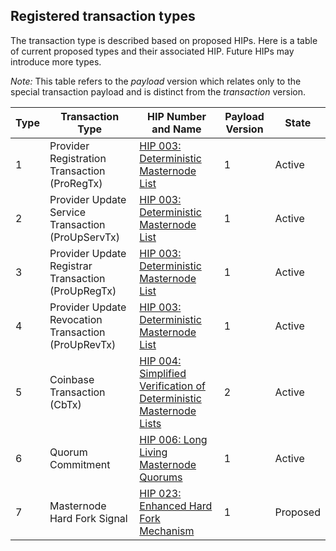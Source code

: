 ## Registered transaction types

The transaction type is described based on proposed HIPs.
Here is a table of current proposed types and their associated HIP. Future HIPs
may introduce more types.

*Note:* This table refers to the _payload_ version which relates only to the special transaction
payload and is distinct from the _transaction_ version.

| Type | Transaction Type | HIP Number and Name | Payload Version | State |
| ---- | ---------------- | ------------------- | --------------- | ----- |
| 1 | Provider Registration Transaction (ProRegTx) | [HIP 003: Deterministic Masternode List](https://github.com/hellarcore/hips/blob/master/hip-0003.md) | 1 | Active |
| 2 | Provider Update Service Transaction (ProUpServTx) | [HIP 003: Deterministic Masternode List](https://github.com/hellarcore/hips/blob/master/hip-0003.md) | 1 | Active |
| 3 | Provider Update Registrar Transaction (ProUpRegTx) | [HIP 003: Deterministic Masternode List](https://github.com/hellarcore/hips/blob/master/hip-0003.md) | 1 | Active |
| 4 | Provider Update Revocation Transaction (ProUpRevTx) | [HIP 003: Deterministic Masternode List](https://github.com/hellarcore/hips/blob/master/hip-0003.md) | 1 | Active |
| 5 | Coinbase Transaction (CbTx) | [HIP 004: Simplified Verification of Deterministic Masternode Lists](https://github.com/hellarcore/hips/blob/master/hip-0004.md) | 2 | Active |
| 6 | Quorum Commitment | [HIP 006: Long Living Masternode Quorums](https://github.com/hellarcore/hips/blob/master/hip-0006.md) | 1 | Active |
| 7 | Masternode Hard Fork Signal | [HIP 023: Enhanced Hard Fork Mechanism](https://github.com/hellarcore/hips/blob/master/hip-0023.md) | 1 | Proposed |
